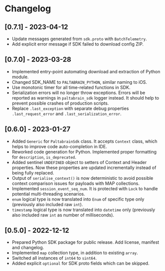 # Changelog

## [0.7.1] - 2023-04-12

- Update messages generated from `sdk.proto` with `BatchTelemetry`.
- Add explicit error message if SDK failed to download config ZIP.

## [0.7.0] - 2023-03-28

- Implemented entry-point automating download and extraction of Python module.
- Changed SDK_NAME to `PALTABRAIN_PYTHON`, similar naming to iOS.
- Use monotonic timer for all time-related functions in SDK.
- Serialization errors will no longer throw exceptions. Errors will be reported as warnings in `paltabrain_sdk` logger instead. It should help to prevent possible crashes of production scripts.
- Replace `.last_exception` with separate debug properties `.last_request_error` and `.last_serialization_error`.

## [0.6.0] - 2023-01-27

- Added `Generic` for `PaltabrainSdk` class. It accepts `Context` class, which helps to improve code auto-completion in IDE.
- Reworked code generation for Python. Implemented proper formatting for `description`, `is_deprecated`.
- Added sentinel `UNDEFINED` object to setters of Context and Header properties. Now these properties are updated incrementally instead of being fully replaced.
- Output of `serialise_context()` is now deterministic to avoid possible context comparison issues for payloads with MAP collections.
- Implemented `session_event_seq_num`. It is protected with `Lock` to handle potential multi-threading scenarios.
- `enum` logical type is now translated into `Enum` of specific type only (previously also included raw `int`).
- `timestamp` logical type is now translated into `datetime` only (previously also included raw `int` as number of milliseconds).

## [0.5.0] - 2022-12-12

- Prepared Python SDK package for public release. Add license, manifest and changelog.
- Implemented `map` collection type, in addition to existing `array`.
- Switched all instances of `int64` to `sint64`.
- Added explicit `optional` for SDK proto fields which can be skipped.
